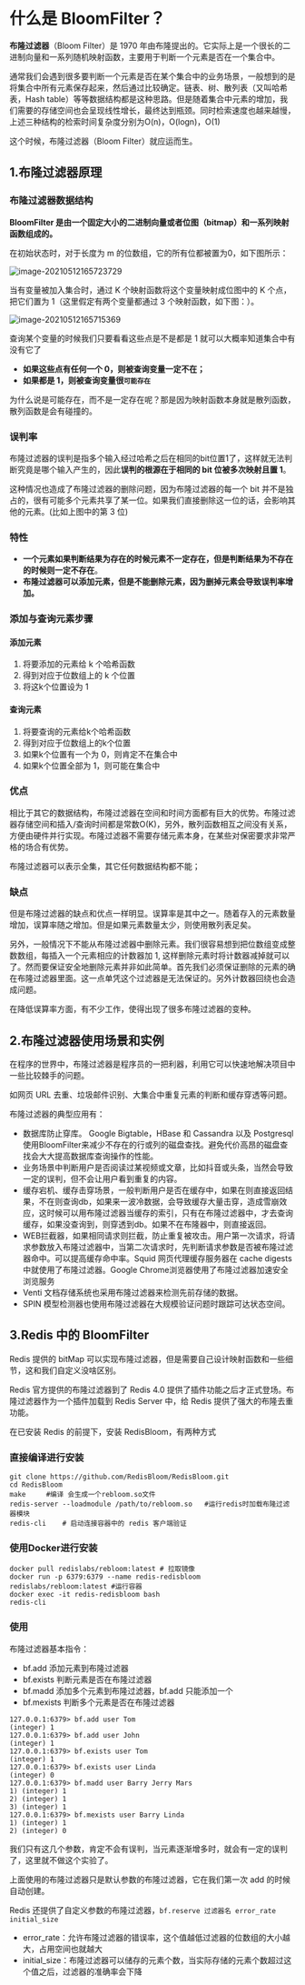 # 什么是 BloomFilter？

**布隆过滤器**（Bloom Filter）是 1970 年由布隆提出的。它实际上是一个很长的二进制向量和一系列随机映射函数，主要用于判断一个元素是否在一个集合中。

通常我们会遇到很多要判断一个元素是否在某个集合中的业务场景，一般想到的是将集合中所有元素保存起来，然后通过比较确定。链表、树、散列表（又叫哈希表，Hash table）等等数据结构都是这种思路。但是随着集合中元素的增加，我们需要的存储空间也会呈现线性增长，最终达到瓶颈。同时检索速度也越来越慢，上述三种结构的检索时间复杂度分别为O(n)，O(logn)，O(1)

这个时候，布隆过滤器（Bloom Filter）就应运而生。

## 1.布隆过滤器原理

### 布隆过滤器数据结构

**BloomFilter 是由一个固定大小的二进制向量或者位图（bitmap）和一系列映射函数组成的。**

在初始状态时，对于长度为 m 的位数组，它的所有位都被置为0，如下图所示：

![image-20210512165723729](https://raw.githubusercontent.com/zmk-c/blogImages/master/img/20210512165723.png)

当有变量被加入集合时，通过 K 个映射函数将这个变量映射成位图中的 K 个点，把它们置为 1（这里假定有两个变量都通过 3 个映射函数，如下图：）。

![image-20210512165715369](https://raw.githubusercontent.com/zmk-c/blogImages/master/img/20210512165715.png)

查询某个变量的时候我们只要看看这些点是不是都是 1 就可以大概率知道集合中有没有它了

- **如果这些点有任何一个 0，则被查询变量一定不在；**
- **如果都是 1，则被查询变量很`可能存在`**

为什么说是可能存在，而不是一定存在呢？那是因为映射函数本身就是散列函数，散列函数是会有碰撞的。

### 误判率

布隆过滤器的误判是指多个输入经过哈希之后在相同的bit位置1了，这样就无法判断究竟是哪个输入产生的，因此**误判的根源在于相同的 bit 位被多次映射且置 1**。

这种情况也造成了布隆过滤器的删除问题，因为布隆过滤器的每一个 bit 并不是独占的，很有可能多个元素共享了某一位。如果我们直接删除这一位的话，会影响其他的元素。(比如上图中的第 3 位)

### 特性

- **一个元素如果判断结果为存在的时候元素不一定存在，但是判断结果为不存在的时候则一定不存在**。
- **布隆过滤器可以添加元素，但是不能删除元素，因为删掉元素会导致误判率增加。**

### 添加与查询元素步骤

#### 添加元素

1. 将要添加的元素给 k 个哈希函数
2. 得到对应于位数组上的 k 个位置
3. 将这k个位置设为 1

#### 查询元素

1. 将要查询的元素给k个哈希函数
2. 得到对应于位数组上的k个位置
3. 如果k个位置有一个为 0，则肯定不在集合中
4. 如果k个位置全部为 1，则可能在集合中

### 优点

相比于其它的数据结构，布隆过滤器在空间和时间方面都有巨大的优势。布隆过滤器存储空间和插入/查询时间都是常数O(K)，另外，散列函数相互之间没有关系，方便由硬件并行实现。布隆过滤器不需要存储元素本身，在某些对保密要求非常严格的场合有优势。

布隆过滤器可以表示全集，其它任何数据结构都不能；

### 缺点

但是布隆过滤器的缺点和优点一样明显。误算率是其中之一。随着存入的元素数量增加，误算率随之增加。但是如果元素数量太少，则使用散列表足矣。

另外，一般情况下不能从布隆过滤器中删除元素。我们很容易想到把位数组变成整数数组，每插入一个元素相应的计数器加 1, 这样删除元素时将计数器减掉就可以了。然而要保证安全地删除元素并非如此简单。首先我们必须保证删除的元素的确在布隆过滤器里面。这一点单凭这个过滤器是无法保证的。另外计数器回绕也会造成问题。

在降低误算率方面，有不少工作，使得出现了很多布隆过滤器的变种。

## 2.布隆过滤器使用场景和实例

在程序的世界中，布隆过滤器是程序员的一把利器，利用它可以快速地解决项目中一些比较棘手的问题。

如网页 URL 去重、垃圾邮件识别、大集合中重复元素的判断和缓存穿透等问题。

布隆过滤器的典型应用有：

- 数据库防止穿库。 Google Bigtable，HBase 和 Cassandra 以及 Postgresql 使用BloomFilter来减少不存在的行或列的磁盘查找。避免代价高昂的磁盘查找会大大提高数据库查询操作的性能。
- 业务场景中判断用户是否阅读过某视频或文章，比如抖音或头条，当然会导致一定的误判，但不会让用户看到重复的内容。
- 缓存宕机、缓存击穿场景，一般判断用户是否在缓存中，如果在则直接返回结果，不在则查询db，如果来一波冷数据，会导致缓存大量击穿，造成雪崩效应，这时候可以用布隆过滤器当缓存的索引，只有在布隆过滤器中，才去查询缓存，如果没查询到，则穿透到db。如果不在布隆器中，则直接返回。
- WEB拦截器，如果相同请求则拦截，防止重复被攻击。用户第一次请求，将请求参数放入布隆过滤器中，当第二次请求时，先判断请求参数是否被布隆过滤器命中。可以提高缓存命中率。Squid 网页代理缓存服务器在 cache digests 中就使用了布隆过滤器。Google Chrome浏览器使用了布隆过滤器加速安全浏览服务
- Venti 文档存储系统也采用布隆过滤器来检测先前存储的数据。
- SPIN 模型检测器也使用布隆过滤器在大规模验证问题时跟踪可达状态空间。

## 3.Redis 中的 BloomFilter

Redis 提供的 bitMap 可以实现布隆过滤器，但是需要自己设计映射函数和一些细节，这和我们自定义没啥区别。

Redis 官方提供的布隆过滤器到了 Redis 4.0 提供了插件功能之后才正式登场。布隆过滤器作为一个插件加载到 Redis Server 中，给 Redis 提供了强大的布隆去重功能。

在已安装 Redis 的前提下，安装 RedisBloom，有两种方式

### 直接编译进行安装

```text
git clone https://github.com/RedisBloom/RedisBloom.git
cd RedisBloom
make     #编译 会生成一个rebloom.so文件
redis-server --loadmodule /path/to/rebloom.so   #运行redis时加载布隆过滤器模块
redis-cli    # 启动连接容器中的 redis 客户端验证
```

### 使用Docker进行安装

```text
docker pull redislabs/rebloom:latest # 拉取镜像
docker run -p 6379:6379 --name redis-redisbloom redislabs/rebloom:latest #运行容器
docker exec -it redis-redisbloom bash
redis-cli     
```

### 使用

布隆过滤器基本指令：

- bf.add 添加元素到布隆过滤器
- bf.exists 判断元素是否在布隆过滤器
- bf.madd 添加多个元素到布隆过滤器，bf.add 只能添加一个
- bf.mexists 判断多个元素是否在布隆过滤器

```text
127.0.0.1:6379> bf.add user Tom
(integer) 1
127.0.0.1:6379> bf.add user John
(integer) 1
127.0.0.1:6379> bf.exists user Tom
(integer) 1
127.0.0.1:6379> bf.exists user Linda
(integer) 0
127.0.0.1:6379> bf.madd user Barry Jerry Mars
1) (integer) 1
2) (integer) 1
3) (integer) 1
127.0.0.1:6379> bf.mexists user Barry Linda
1) (integer) 1
2) (integer) 0
```

我们只有这几个参数，肯定不会有误判，当元素逐渐增多时，就会有一定的误判了，这里就不做这个实验了。

上面使用的布隆过滤器只是默认参数的布隆过滤器，它在我们第一次 add 的时候自动创建。

Redis 还提供了自定义参数的布隆过滤器，`bf.reserve 过滤器名 error_rate initial_size`

- error_rate：允许布隆过滤器的错误率，这个值越低过滤器的位数组的大小越大，占用空间也就越大
- initial_size：布隆过滤器可以储存的元素个数，当实际存储的元素个数超过这个值之后，过滤器的准确率会下降
